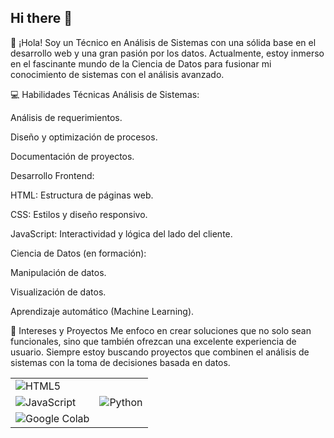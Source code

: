 ## Hi there 👋
🚀 ¡Hola!
Soy un Técnico en Análisis de Sistemas con una sólida base en el desarrollo web y una gran pasión por los datos. Actualmente, estoy inmerso en el fascinante mundo de la Ciencia de Datos para fusionar mi conocimiento de sistemas con el análisis avanzado.

💻 Habilidades Técnicas
Análisis de Sistemas:

Análisis de requerimientos.

Diseño y optimización de procesos.

Documentación de proyectos.

Desarrollo Frontend:

HTML: Estructura de páginas web.

CSS: Estilos y diseño responsivo.

JavaScript: Interactividad y lógica del lado del cliente.

Ciencia de Datos (en formación):

Manipulación de datos.

Visualización de datos.

Aprendizaje automático (Machine Learning).

🌱 Intereses y Proyectos
Me enfoco en crear soluciones que no solo sean funcionales, sino que también ofrezcan una excelente experiencia de usuario. Siempre estoy buscando proyectos que combinen el análisis de sistemas con la toma de decisiones basada en datos.





| | |
| :--- | :--- |
| ![HTML5](https://img.shields.io/badge/HTML5-E34F26?style=for-the-badge&logo=html5&logoColor=white) |
| ![JavaScript](https://img.shields.io/badge/JavaScript-F7DF1E?style=for-the-badge&logo=javascript&logoColor=black) | ![Python](https://img.shields.io/badge/Python-3776AB?style=for-the-badge&logo=python&logoColor=white) |
| ![Google Colab](https://img.shields.io/badge/Colab-F9AB00?style=for-the-badge&logo=googlecolab&logoColor=white) | |


<!--
**Marce-zyzz/Marce-zyzz** is a ✨ _special_ ✨ repository because its `README.md` (this file) appears on your GitHub profile.

Here are some ideas to get you started:

- 🔭 I’m currently working on ...
- 🌱 I’m currently learning ...
- 👯 I’m looking to collaborate on ...
- 🤔 I’m looking for help with ...
- 💬 Ask me about ...
- 📫 How to reach me: ...
- 😄 Pronouns: ...
- ⚡ Fun fact: ...
-->
